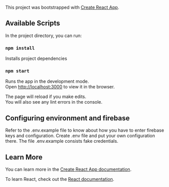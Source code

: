 This project was bootstrapped with [Create React App](https://github.com/facebook/create-react-app).

## Available Scripts

In the project directory, you can run:
### `npm install`
Installs project dependencies

### `npm start`

Runs the app in the development mode.<br />
Open [http://localhost:3000](http://localhost:3000) to view it in the browser.

The page will reload if you make edits.<br />
You will also see any lint errors in the console.


## Configuring environment and firebase
Refer to the .env.example file to know about how you have to enter firebase keys and configuration. Create .env file and put your own configuration there. The file .env.example consists fake credentials.

## Learn More

You can learn more in the [Create React App documentation](https://facebook.github.io/create-react-app/docs/getting-started).

To learn React, check out the [React documentation](https://reactjs.org/).
